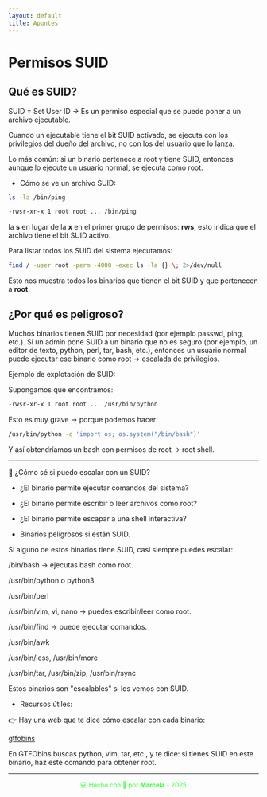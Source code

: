 ```yaml
---
layout: default
title: Apuntes
---
```


# Permisos SUID

## Qué es SUID?

SUID = Set User ID → Es un permiso especial que se puede poner a un archivo ejecutable.

Cuando un ejecutable tiene el bit SUID activado, se ejecuta con los privilegios del dueño del archivo, no con los del usuario que lo lanza.

Lo más común: si un binario pertenece a root y tiene SUID, entonces aunque lo ejecute un usuario normal, se ejecuta como root.

- Cómo se ve un archivo SUID:

```bash
ls -la /bin/ping
```

```bash
-rwsr-xr-x 1 root root ... /bin/ping
```

la **s** en lugar de la **x** en el primer grupo de permisos: **rws**, esto indica que el archivo tiene el bit SUID activo.

Para listar todos los SUID del sistema ejecutamos:

```bash
find / -user root -perm -4000 -exec ls -la {} \; 2>/dev/null
```

Esto nos muestra todos los binarios que tienen el bit SUID y que pertenecen a **root**.

## ¿Por qué es peligroso?

Muchos binarios tienen SUID por necesidad (por ejemplo passwd, ping, etc.).
Si un admin pone SUID a un binario que no es seguro (por ejemplo, un editor de texto, python, perl, tar, bash, etc.), entonces un usuario normal puede ejecutar ese binario como root → escalada de privilegios.

Ejemplo de explotación de SUID:

Supongamos que encontramos:

```bash
-rwsr-xr-x 1 root root ... /usr/bin/python
```

Esto es muy grave -> porque podemos hacer:

```bash
/usr/bin/python -c 'import os; os.system("/bin/bash")'
```

Y así obtendríamos un bash con permisos de root -> root shell.

---

🔸 ¿Cómo sé si puedo escalar con un SUID?

- ¿El binario permite ejecutar comandos del sistema?
- ¿El binario permite escribir o leer archivos como root?
- ¿El binario permite escapar a una shell interactiva?

- Binarios peligrosos si están SUID.


Si alguno de estos binarios tiene SUID, casi siempre puedes escalar:

/bin/bash → ejecutas bash como root.

/usr/bin/python o python3

/usr/bin/perl

/usr/bin/vim, vi, nano → puedes escribir/leer como root.

/usr/bin/find → puede ejecutar comandos.

/usr/bin/awk

/usr/bin/less, /usr/bin/more

/usr/bin/tar, /usr/bin/zip, /usr/bin/rsync

Estos binarios son "escalables" si los vemos con SUID.

- Recursos útiles:


👉 Hay una web que te dice cómo escalar con cada binario:

[gtfobins](https://gtfobins.github.io)

En GTFObins buscas python, vim, tar, etc., y te dice: si tienes SUID en este binario, haz este comando para obtener root.

---

<div style="text-align:center; font-size: 0.9em; margint-top: 40px; color: #33ff33;">
    💻 Hecho con 💚 por <strong>Marcela</strong> - 2025
</div>